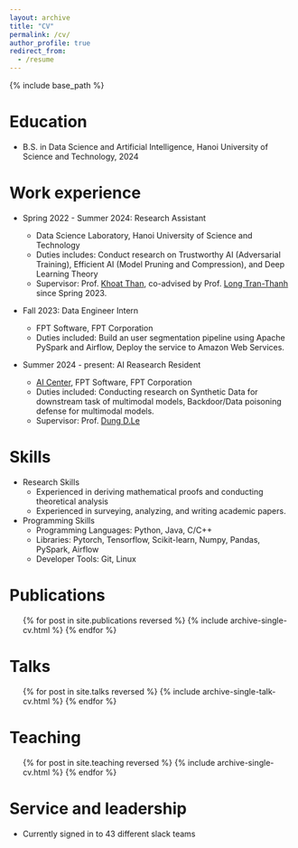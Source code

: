 ```yaml
---
layout: archive
title: "CV"
permalink: /cv/
author_profile: true
redirect_from:
  - /resume
---
```


{% include base_path %}

Education
======
* B.S. in Data Science and Artificial Intelligence, Hanoi University of Science and Technology, 2024

Work experience
======
* Spring 2022 - Summer 2024: Research Assistant
  * Data Science Laboratory, Hanoi University of Science and Technology
  * Duties includes: Conduct research on Trustworthy AI (Adversarial Training), Efficient AI (Model Pruning and Compression), and Deep Learning Theory
  * Supervisor: Prof. [Khoat Than](https://users.soict.hust.edu.vn/khoattq/), co-advised by Prof. [Long Tran-Thanh](https://warwick.ac.uk/fac/sci/dcs/people/long_tran-thanh/) since Spring 2023.

* Fall 2023: Data Engineer Intern
  * FPT Software, FPT Corporation
  * Duties included: Build an user segmentation pipeline using Apache PySpark and Airflow, Deploy the service to Amazon Web Services.

* Summer 2024 - present: AI Reasearch Resident
  * [AI Center](https://wp.fpt-aic.com/), FPT Software, FPT Corporation
  * Duties included: Conducting research on Synthetic Data for downstream task of multimodal models, Backdoor/Data poisoning defense for multimodal models.
  * Supervisor: Prof. [Dung D.Le](https://andrew-dungle.github.io)
  
Skills
======
* Research Skills
  * Experienced in deriving mathematical proofs and conducting theoretical analysis
  * Experienced in surveying, analyzing, and writing academic papers.
* Programming Skills
  * Programming Languages: Python, Java, C/C++
  * Libraries: Pytorch, Tensorflow, Scikit-learn, Numpy, Pandas, PySpark, Airflow
  * Developer Tools: Git, Linux

Publications
======
  <ul>{% for post in site.publications reversed %}
    {% include archive-single-cv.html %}
  {% endfor %}</ul>
  
Talks
======
  <ul>{% for post in site.talks reversed %}
    {% include archive-single-talk-cv.html  %}
  {% endfor %}</ul>
  
Teaching
======
  <ul>{% for post in site.teaching reversed %}
    {% include archive-single-cv.html %}
  {% endfor %}</ul>
  
Service and leadership
======
* Currently signed in to 43 different slack teams
